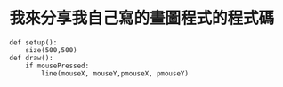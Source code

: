 # 我來分享我自己寫的畫圖程式的程式碼
```
def setup():
    size(500,500)
def draw():
    if mousePressed:
        line(mouseX, mouseY,pmouseX, pmouseY)    
```

